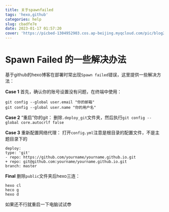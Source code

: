 ```yaml
---
title: 关于spawnfailed
tags: 'hexo,github'
categories: help
slug: cbadfe7e
date: 2023-01-17 01:57:20
cover: 'https://picbed-1304952903.cos.ap-beijing.myqcloud.com/pic/blog202302091657180.png'
---
```

# Spawn Failed 的一些解决办法

基于github的hexo博客在部署时常出现`Spawn failed`错误，这里提供一些解决方法：

**Case 1** 首先，确认你的账号设置没有问题，在终端中使用：
```
git config --global user.email "你的邮箱"
git config --global user.name "你的用户名"
```

**Case 2** “重启”你的git：
删除`.deploy_git`文件夹，然后执行`git config --global core.autocrlf false`

**Case 3** 重新配置网络代理：
打开`config.yml`注意是根目录的配置文件，不是主题目录下的
```
deploy:
type: 'git'
- repo: https://github.com/yourname/yourname.github.io.git
+ repo: git@github.com:yourname/yourname.github.io.git
branch: master
```

**Final** 
删除`public`文件夹后hexo三连：
```
hexo cl
heco g
hexo d
```

如果还不行就重启一下电脑试试😎